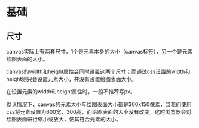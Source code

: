 # 基础

## 尺寸

canvas实际上有两套尺寸，1个是元素本身的大小（canvas标签），另一个是元素绘图表面的大小。

canvas的width和height属性会同时设置这两个尺寸；而通过css设置的width和height则只会设置元素大小，并没有设置绘图表面大小。

在设置元素的width和height属性时，一般不推荐写px。

默认情况下，canvas的元素大小与绘图表面大小都是300x150像素，当我们使用css将元素设置为600宽、300高，而绘图表面的大小没有改变，这时浏览器会对绘图表面进行缩小或放大，使其符合元素的大小。


